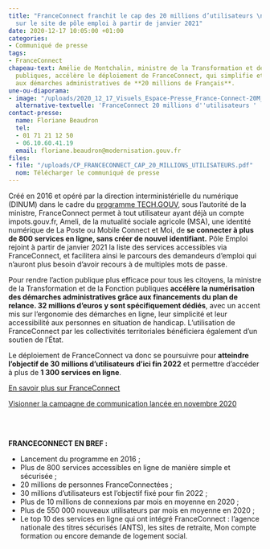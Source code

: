 ```yaml
---
title: "FranceConnect franchit le cap des 20 millions d’utilisateurs \net se déploie
  sur le site de pôle emploi à partir de janvier 2021"
date: 2020-12-17 10:05:00 +01:00
categories:
- Communiqué de presse
tags:
- FranceConnect
chapeau-text: Amélie de Montchalin, ministre de la Transformation et de la Fonction
  publiques, accélère le déploiement de FranceConnect, qui simplifie et sécurise l’accès
  aux démarches administratives de **20 millions de Français**.
une-ou-diaporama:
- image: "/uploads/2020_12_17_Visuels_Espace-Presse_France-Connect-20M_1600x860.jpg"
  alternative-textuelle: 'FranceConnect 20 millions d''utilisateurs '
contact-presse:
  name: Floriane Beaudron
  tel:
  - 01 71 21 12 50
  - 06.10.60.41.19
  email: floriane.beaudron@modernisation.gouv.fr
files:
- file: "/uploads/CP_FRANCECONNECT_CAP_20_MILLIONS_UTILISATEURS.pdf"
  nom: Télécharger le communiqué de presse
---
```


Créé en 2016 et opéré par la direction interministérielle du numérique (DINUM) dans le cadre du [programme TECH.GOUV](https://www.numerique.gouv.fr/publications/tech-gouv-strategie-et-feuille-de-route-2019-2021/), sous l’autorité de la ministre, FranceConnect permet à tout utilisateur ayant déjà un compte impots.gouv.fr, Ameli, de la mutualité sociale agricole (MSA), une identité numérique de La Poste ou Mobile Connect et Moi, de **se connecter à plus de 800 services en ligne, sans créer de nouvel identifiant.** Pôle Emploi rejoint à partir de janvier 2021 la liste des services accessibles via FranceConnect, et facilitera ainsi le parcours des demandeurs d’emploi qui n’auront plus besoin d’avoir recours à de multiples mots de passe.

Pour rendre l’action publique plus efficace pour tous les citoyens, la ministre de la Transformation et de la Fonction publiques **accélère la numérisation des démarches administratives grâce aux financements du plan de relance. 32 millions d’euros y sont spécifiquement dédiés**, avec un accent mis sur l’ergonomie des démarches en ligne, leur simplicité et leur accessibilité aux personnes en situation de handicap. L’utilisation de FranceConnect par les collectivités territoriales bénéficiera également d’un soutien de l’État.

Le déploiement de FranceConnect va donc se poursuivre pour **atteindre l’objectif de 30 millions d’utilisateurs d’ici fin 2022** et permettre d’accéder à plus de **1 300 services en ligne**.

[En savoir plus sur FranceConnect](https://franceconnect.gouv.fr/)

[Visionner la campagne de communication lancée en novembre 2020](https://www.dailymotion.com/playlist/x6y0bh)

<br>
<br>

**FRANCECONNECT EN BREF :**

* Lancement du programme en 2016 ;
* Plus de 800 services accessibles en ligne de manière simple et sécurisée ;
* 20 millions de personnes FranceConnectées ;
* 30 millions d’utilisateurs est l’objectif fixé pour fin 2022 ;
* Plus de 10 millions de connexions par mois en moyenne en 2020 ;
* Plus de 550 000 nouveaux utilisateurs par mois en moyenne en 2020 ;
* Le top 10 des services en ligne qui ont intégré FranceConnect : l’agence nationale des titres sécurisés (ANTS), les sites de retraite, Mon compte formation ou encore demande de logement social.